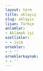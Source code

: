 ```yaml
---
layout: term
title: aklayış
slug: aklayis
lisan: Türkçe
anlamlar:
- Aklamak işi
ozellikler:
- - isim
ornekler:
- - ''
orneklerkaynak:
- - ''
---
```

